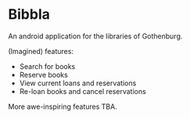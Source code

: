 Bibbla
==============

An android application for the libraries of Gothenburg.

(Imagined) features:
* Search for books
* Reserve books
* View current loans and reservations
* Re-loan books and cancel reservations

More awe-inspiring features TBA.